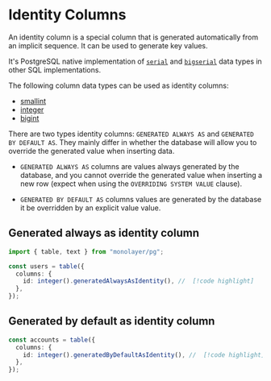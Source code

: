 # Identity Columns

An identity column is a special column that is generated automatically from an implicit sequence. It can be used to generate key values.

It's PostgreSQL native implementation of [`serial`](data-types.md#serial) and [`bigserial`](data-types.md#bigserial) data types in other SQL implementations.

The following column data types can be used as identity columns:
- [smallint](./data-types.md#smallint)
- [integer](./data-types.md#integer)
- [bigint](./data-types.md#bigint)

There are two types identity columns: `GENERATED ALWAYS AS` and `GENERATED BY DEFAULT AS`.
They mainly differ in whether the database will allow you to override the generated value when inserting data.

- `GENERATED ALWAYS AS` columns are values always generated by the database, and you cannot override the generated value when inserting a new row (expect when using the `OVERRIDING SYSTEM VALUE` clause).

- `GENERATED BY DEFAULT AS` columns values are generated by the database it be overridden by an explicit value value.

## Generated always as identity column

```ts
import { table, text } from "monolayer/pg";

const users = table({
  columns: {
    id: integer().generatedAlwaysAsIdentity(), //  [!code highlight]
  },
});
```

## Generated by default as identity column

```ts
const accounts = table({
  columns: {
    id: integer().generatedByDefaultAsIdentity(), //  [!code highlight]
  },
});
```
